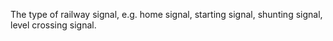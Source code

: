 The type of railway signal, e.g. home signal, starting signal, shunting signal, level crossing signal.
